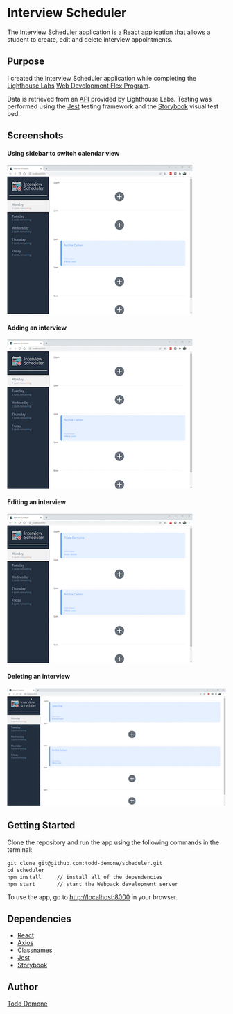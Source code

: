 # Interview Scheduler

The Interview Scheduler application is a [React](https://reactjs.org/) application that allows a student to create, edit and delete interview appointments.

## Purpose

I created the Interview Scheduler application while completing the [Lighthouse Labs](https://github.com/lighthouse-labs) [Web Development Flex Program](https://www.lighthouselabs.ca/en/web-development-flex-program). 

Data is retrieved from an [API](https://github.com/todd-demone/scheduler-api) provided by Lighthouse Labs. Testing was performed using the [Jest](https://jestjs.io/) testing framework and the [Storybook](https://storybook.js.org/) visual test bed.

## Screenshots
#### Using sidebar to switch calendar view
![Basic functionality](https://raw.githubusercontent.com/todd-demone/scheduler/main/docs/scheduler-5-large-file.gif)

#### Adding an interview
![Add interview](https://raw.githubusercontent.com/todd-demone/scheduler/main/docs/scheduler-6-large.gif)

#### Editing an interview
![Edit interview](https://raw.githubusercontent.com/todd-demone/scheduler/main/docs/scheduler-7-large.gif)

#### Deleting an interview 
![Delete interview](https://raw.githubusercontent.com/todd-demone/scheduler/main/docs/scheduler-8-large.gif)

## Getting Started

Clone the repository and run the app using the following commands in the terminal:

```
git clone git@github.com:todd-demone/scheduler.git
cd scheduler
npm install     // install all of the dependencies
npm start       // start the Webpack development server
```

To use the app, go to <http://localhost:8000> in your browser.

## Dependencies
* [React](https://reactjs.org/)
* [Axios](https://axios-http.com/)
* [Classnames](https://www.npmjs.com/package/classnames)
* [Jest](https://jestjs.io/)
* [Storybook](https://storybook.js.org/)

## Author

[Todd Demone](https://github.com/todd-demone)